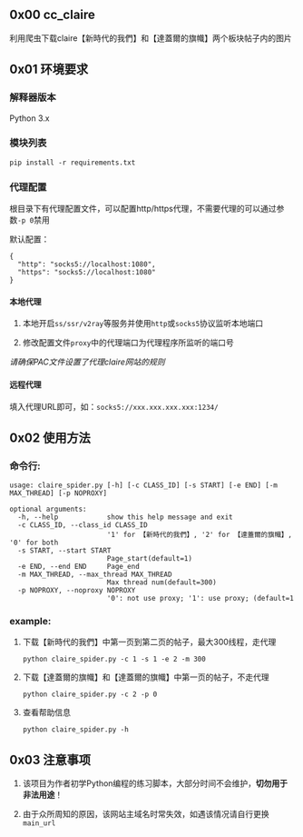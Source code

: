 ## 0x00 cc_claire

利用爬虫下载claire【新時代的我們】和【達蓋爾的旗幟】两个板块帖子内的图片 

## 0x01 环境要求

### 解释器版本

Python 3.x

### 模块列表

`pip install -r requirements.txt`

### 代理配置

根目录下有代理配置文件，可以配置http/https代理，不需要代理的可以通过参数`-p 0`禁用

默认配置：

```
{
  "http": "socks5://localhost:1080",
  "https": "socks5://localhost:1080"
}
```

#### 本地代理

1. 本地开启`ss/ssr/v2ray`等服务并使用`http`或`socks5`协议监听本地端口

2. 修改配置文件`proxy`中的代理端口为代理程序所监听的端口号
   
*请确保PAC文件设置了代理claire网站的规则*

#### 远程代理

填入代理URL即可，如：`socks5://xxx.xxx.xxx.xxx:1234/`

## 0x02 使用方法

### 命令行:

```shell
usage: claire_spider.py [-h] [-c CLASS_ID] [-s START] [-e END] [-m MAX_THREAD] [-p NOPROXY]

optional arguments:
  -h, --help            show this help message and exit
  -c CLASS_ID, --class_id CLASS_ID
                        '1' for 【新時代的我們】, '2' for 【達蓋爾的旗幟】, '0' for both
  -s START, --start START
                        Page_start(default=1)
  -e END, --end END     Page_end
  -m MAX_THREAD, --max_thread MAX_THREAD
                        Max thread num(default=300)
  -p NOPROXY, --noproxy NOPROXY
                        '0': not use proxy; '1': use proxy; (default=1
```

### example:

1. 下载【新時代的我們】中第一页到第二页的帖子，最大300线程，走代理

    `python claire_spider.py -c 1 -s 1 -e 2 -m 300` 

2. 下载【達蓋爾的旗幟】和【達蓋爾的旗幟】中第一页的帖子，不走代理

    `python claire_spider.py -c 2 -p 0` 

3. 查看帮助信息

    `python claire_spider.py -h` 

## 0x03 注意事项

1. 该项目为作者初学Python编程的练习脚本，大部分时间不会维护，**切勿用于非法用途**！

2. 由于众所周知的原因，该网站主域名时常失效，如遇该情况请自行更换`main_url`